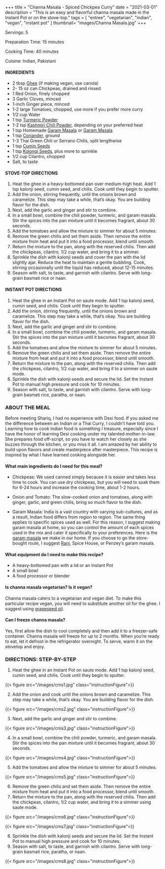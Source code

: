 +++
title = "Channa Masala - Spiced Chickpea Curry"
date = "2021-03-01"
description = "This is an easy and flavorful channa masala made in the Instant Pot or on the stove-top."
tags = [
    "entree",
    "vegetarian",
    "indian",
    "vegan",
    "instant pot"
]
thumbnail= "images/Channa Masala.jpg"
+++

Servings: 5 <!--more-->

Preparation Time: 15 minutes

Cooking Time: 40 minutes

Cuisine: Indian, Pakistani

#### INGREDIENTS 

* 2 tbsp [Ghee](https://amzn.to/2ZkJkrW) (if making vegan, use canola) 
* 2- 15 oz can Chickpeas, drained and rinsed 
* 1 Red Onion, finely chopped
* 3 Garlic Cloves, minced
* 1-inch Ginger piece, minced 
* 1-2 large Tomatoes, chopped, use more if you prefer more curry
* 1/2 cup Water 
* 1 tsp [Turmeric Powder](https://amzn.to/3vyvAZK)
* 1-2 tsp [Kashmiri Chili Powder](https://amzn.to/3jP2lMC), depending on your preferred heat
* 1 tsp Homemade [Garam Masala](https://www.jamilghar.com/recipe/pakistani_garam_masala/) or [Garam Masala](https://amzn.to/3u0tvEX)
* 1 tsp [Coriander](https://amzn.to/3lwbJ92), ground 
* 1-3 Thai Green Chili or Serrano Chilis, split lengthwise 
* 1 tsp [Cumin Seeds](https://amzn.to/3vBeR8i)
* 1 tsp [Kolongi Seeds](https://amzn.to/3jMZUuh), plus more to sprinkle 
* 1/2 cup Cilantro, chopped 
* Salt, to taste

#### STOVE-TOP DIRECTIONS 

1. Heat the ghee in a heavy-bottomed pan over medium-high heat. Add 1 tsp kalonji seed, cumin seed, and chilis. Cook until they begin to sputter.
2. Add the onion, stirring frequently, until the onions brown and caramelize. This step may take a while, that’s okay. You are building flavor for the dish.
3. Next, add the garlic and ginger and stir to combine.
4. In a small bowl, combine the chili powder, turmeric, and garam masala. Stir the spices into the pan mixture until it becomes fragrant, about 30 seconds.
5. Add the tomatoes and allow the mixture to simmer for about 5 minutes.
6. Remove the green chilis and set them aside. Then remove the entire mixture from heat and put it into a food processor, blend until smooth.
7. Return the mixture to the pan, along with the reserved chilis. Then add the chickpeas, cilantro, 1/2 cup water, and bring it to a simmer.
8. Sprinkle the dish with kalonji seeds and cover the pan with the lid slightly ajar. Reduce the heat to maintain a gentle bubbling. Cook, stirring occasionally until the liquid has reduced, about 12-15 minutes.
9. Season with salt, to taste, and garnish with cilantro. Serve with long-grain basmati rice or naan.

#### INSTANT POT DIRECTIONS 

1. Heat the ghee in an Instant Pot on saute mode. Add 1 tsp kalonji seed, cumin seed, and chilis. Cook until they begin to sputter.
2. Add the onion, stirring frequently, until the onions brown and caramelize. This step may take a while, that’s okay. You are building flavor for the dish.
3. Next, add the garlic and ginger and stir to combine.
4. In a small bowl, combine the chili powder, turmeric, and garam masala. Stir the spices into the pan mixture until it becomes fragrant, about 30 seconds.
5. Add the tomatoes and allow the mixture to simmer for about 5 minutes.
6. Remove the green chilis and set them aside. Then remove the entire mixture from heat and put it into a food processor, blend until smooth.
7. Return the mixture to the pan, along with the reserved chilis. Then add the chickpeas, cilantro, 1/2 cup water, and bring it to a simmer on saute mode.
8. Sprinkle the dish with kalonji seeds and secure the lid. Set the Instant Pot to manual high pressure and cook for 10 minutes. 
9. Season with salt, to taste, and garnish with cilantro. Serve with long-grain basmati rice, paratha, or naan.

### ABOUT THE MEAL

Before meeting Shariq, I had no experience with Desi food. If you asked me the difference between an Indian or a Thai Curry, I couldn’t have told you. Learning how to cook Indian food is something I treasure, especially since I have the honor of learning Desi cooking under my talented mother-in-law. She prepares food off-script, so you have to watch her closely as she buzzes through the kitchen, or you miss it all. I am amazed by her ability to build upon flavors and create masterpiece after masterpiece. This recipe is inspired by what I have learned cooking alongside her.

#### What main ingredients do I need for this meal?

* Chickpeas: We used canned simply because it is easier and takes less time to cook. You can use dry chickpeas, but you will need to soak them for 6-24 hours and increase the cooking time, about 1-2 hours.

* Onion and Tomato: The slow-cooked onion and tomatoes, along with ginger, garlic, and green chilis, bring so much flavor to the dish. 

* Garam Masala: India is a vast country with varying sub-cultures, and as a result, Indian food differs from region to region. The same thing applies to specific spices used as well. For this reason, I suggest making garam masala at home, so you can control the amount of each spices used in the mix and cater it specifically to your preferences. Here is the [garam masala](https://www.jamilghar.com/recipe/pakistani_garam_masala/) we make in our home. If you choose to go the store-bought route, I suggest [Rani](https://amzn.to/3qNCcQk), Spice House, or Penzey’s garam masala.

#### What equipment do I need to make this recipe?

* A heavy-bottomed pan with a lid or an Instant Pot
* A small bowl
* A food processor or blender

#### Is channa masala vegetarian? Is it vegan? 

Channa masala caters to a vegetarian and vegan diet. To make this particular recipe vegan, you will need to substitute another oil for the ghee. I suggest using [grapeseed oil](https://amzn.to/3cLwWYG).

#### Can I freeze channa masala? 

Yes, first allow the dish to cool completely and then add it to a freezer-safe container. Channa masala will freeze for up to 2 months. When you’re ready to eat, let it defrost in the refrigerator overnight. To serve, warm it on the stovetop and enjoy. 

### DIRECTIONS: STEP-BY-STEP 

1. Heat the ghee in an Instant Pot on saute mode. Add 1 tsp kalonji seed, cumin seed, and chilis. Cook until they begin to sputter.

{{< figure src="/images/cms1.jpg" class="instructionFigure">}}

2. Add the onion and cook until the onions brown and caramelize. This step may take a while, that’s okay. You are building flavor for the dish.

{{< figure src="/images/cms2.jpg" class="instructionFigure">}}

3. Next, add the garlic and ginger and stir to combine.

{{< figure src="/images/cms3.jpg" class="instructionFigure">}}

4. In a small bowl, combine the chili powder, turmeric, and garam masala. Stir the spices into the pan mixture until it becomes fragrant, about 30 seconds.

{{< figure src="/images/cms4.jpg" class="instructionFigure">}}

5. Add the tomatoes and allow the mixture to simmer for about 5 minutes.

{{< figure src="/images/cms5.jpg" class="instructionFigure">}}

6. Remove the green chilis and set them aside. Then remove the entire mixture from heat and put it into a food processor, blend until smooth.
7. Return the mixture to the pan, along with the reserved chilis. Then add the chickpeas, cilantro, 1/2 cup water, and bring it to a simmer using saute mode.

{{< figure src="/images/cms6.jpg" class="instructionFigure">}}

{{< figure src="/images/cms7.jpg" class="instructionFigure">}}

8. Sprinkle the dish with kalonji seeds and secure the lid. Set the Instant Pot to manual high pressure and cook for 10 minutes. 
9. Season with salt, to taste, and garnish with cilantro. Serve with long-grain basmati rice, paratha, or naan.

{{< figure src="/images/cms8.jpg" class="instructionFigure">}}
